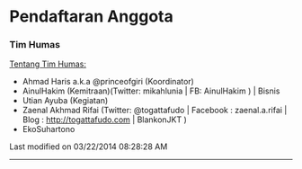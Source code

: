 # Pendaftaran Anggota
### Tim Humas

[Tentang Tim Humas:](/wiki/TimPengembang/Humas.md)

   * Ahmad Haris a.k.a @princeofgiri (Koordinator)
   * AinulHakim (Kemitraan)(Twitter: mikahlunia | FB: AinulHakim ) | Bisnis
   * Utian Ayuba (Kegiatan)
   * Zaenal Akhmad Rifai (Twitter: @togattafudo | Facebook : zaenal.a.rifai |
      Blog : ​http://togattafudo.com | BlankonJKT )
   * EkoSuhartono

Last modified on 03/22/2014 08:28:28 AM

---
 
